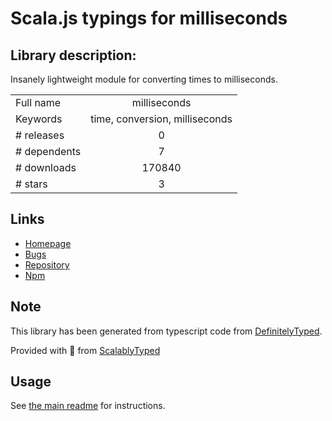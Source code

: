 
# Scala.js typings for milliseconds


## Library description:
Insanely lightweight module for converting times to milliseconds.

|                    |                 |
| ------------------ | :-------------: |
| Full name          | milliseconds |
| Keywords           | time, conversion, milliseconds |
| # releases         | 0 |
| # dependents       | 7 |
| # downloads        | 170840 |
| # stars            | 3 |

## Links
- [Homepage](https://github.com/henrikjoreteg/milliseconds)
- [Bugs](https://github.com/henrikjoreteg/milliseconds/issues)
- [Repository](https://github.com/henrikjoreteg/milliseconds)
- [Npm](https://www.npmjs.com/package/milliseconds)
    


## Note
This library has been generated from typescript code from [DefinitelyTyped](https://definitelytyped.org).

Provided with :purple_heart: from [ScalablyTyped](https://github.com/oyvindberg/ScalablyTyped)

## Usage
See [the main readme](../../readme.md) for instructions.



